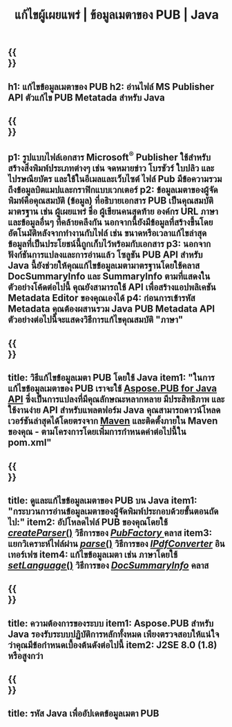 ﻿---
translation: true
template: /_templates/metadata-java.md
title: แก้ไขผู้เผยแพร่ | ข้อมูลเมตาของ PUB | Java
description: อ่านข้อมูลเมตาไฟล์ของผู้เผยแพร่โดยใช้โซลูชัน PUB Java API ข้ามแพลตฟอร์ม Java API ภายในองค์กรช่วยให้คุณเข้าถึงคุณสมบัติ SummaryInfo และ DocSummaryInfo
url: /java/metadata/pub/
metakeywords: แก้ไข pub metadata java, pub file metadata java, java ตัวแก้ไขข้อมูลเมตาของผู้เผยแพร่, อ่านไฟล์ pub metadata java, อ่าน pub metadata java
family: pub
platformtag: java
feature: metadata
aliases: /java/ข้อมูลเมตา/
---

{{<section banner>}}
---
h1: แก้ไขข้อมูลเมตาของ PUB
h2: อ่านไฟล์ MS Publisher API ตัวแก้ไข PUB Metatada สำหรับ Java
---

{{<section overview>}}
---
p1: รูปแบบไฟล์เอกสาร Microsoft<sup>®</sup> Publisher ใช้สำหรับสร้างสิ่งพิมพ์ประเภทต่างๆ เช่น จดหมายข่าว โบรชัวร์ ใบปลิว และไปรษณียบัตร และใช้ในอีเมลและเว็บไซต์ ไฟล์ Pub มีข้อความรวมถึงข้อมูลบิตแมปและกราฟิกแบบเวกเตอร์
p2: ข้อมูลเมตาของผู้จัดพิมพ์คือคุณสมบัติ (ข้อมูล) ที่อธิบายเอกสาร PUB เป็นคุณสมบัติมาตรฐาน เช่น ผู้เผยแพร่ ชื่อ ผู้เขียนคนสุดท้าย องค์กร URL ภาษา และข้อมูลอื่นๆ ที่คล้ายคลึงกัน นอกจากนี้ยังมีข้อมูลที่สร้างขึ้นโดยอัตโนมัติหลังจากทำงานกับไฟล์ เช่น ขนาดหรือเวลาแก้ไขล่าสุด ข้อมูลที่เป็นประโยชน์นี้ถูกเก็บไว้พร้อมกับเอกสาร
p3: นอกจากฟังก์ชันการแปลงและการอ่านแล้ว โซลูชัน PUB API สำหรับ Java นี้ยังช่วยให้คุณแก้ไขข้อมูลเมตามาตรฐานโดยใช้คลาส DocSummaryInfo และ SummaryInfo ตามที่แสดงในตัวอย่างโค้ดต่อไปนี้ คุณยังสามารถใช้ API เพื่อสร้างแอปพลิเคชัน Metadata Editor ของคุณเองได้
p4: ก่อนการเข้ารหัส Metadata คุณต้องผสานรวม Java PUB Metadata API ตัวอย่างต่อไปนี้จะแสดงวิธีการแก้ไขคุณสมบัติ "ภาษา"
---

{{<section widget>}}
---
title: วิธีแก้ไขข้อมูลเมตา PUB โดยใช้ Java
item1: "ในการแก้ไขข้อมูลเมตาของ PUB เราจะใช้ [Aspose.PUB for Java API](https://products.aspose.com/pub/java) ซึ่งเป็นการแปลงที่มีคุณลักษณะหลากหลาย มีประสิทธิภาพ และใช้งานง่าย API สำหรับแพลตฟอร์ม Java คุณสามารถดาวน์โหลดเวอร์ชันล่าสุดได้โดยตรงจาก [Maven](https://repository.aspose.com/webapp/#/artifacts/browse/tree/General/repo/com/aspose/aspose-pub) และติดตั้งภายใน Maven ของคุณ - ตามโครงการโดยเพิ่มการกำหนดค่าต่อไปนี้ใน pom.xml"
---

{{<section feature1>}}
---
title: ดูและแก้ไขข้อมูลเมตาของ PUB บน Java
item1: "กระบวนการอ่านข้อมูลเมตาของผู้จัดพิมพ์ประกอบด้วยขั้นตอนถัดไป:"
item2: อัปโหลดไฟล์ PUB ของคุณโดยใช้ [*createParser*()](https://reference.aspose.com/pub/java/com.aspose.pub/PubFactory#createParser-java.lang.String-) วิธีการของ [*PubFactory* ](https://reference.aspose.com/pub/java/com.aspose.pub/PubFactory) คลาส
item3: แยกวิเคราะห์ไฟล์ผ่าน [*parse*()](https://reference.aspose.com/pub/java/com.aspose.pub/IPubParser#parse--) วิธีการของ [*IPdfConverter*](https://reference.aspose.com/pub/java/com.aspose.pub/IPubParser) อินเทอร์เฟซ
item4: แก้ไขข้อมูลเมตา เช่น ภาษาโดยใช้ [*setLanguage*()](https://reference.aspose.com/pub/java/com.aspose.pub/DocSummaryInfo#setLanguage-java.lang.String-) วิธีการของ [*DocSummaryInfo*](https://reference.aspose.com/pub/java/com.aspose.pub/DocSummaryInfo) คลาส
---

{{<section feature2>}}
---
title: ความต้องการของระบบ
item1: Aspose.PUB สำหรับ Java รองรับระบบปฏิบัติการหลักทั้งหมด เพียงตรวจสอบให้แน่ใจว่าคุณมีข้อกำหนดเบื้องต้นดังต่อไปนี้
item2: J2SE 8.0 (1.8) หรือสูงกว่า
---

{{<section codeexample>}}
---
title: รหัส Java เพื่ออัปเดตข้อมูลเมตา PUB
---